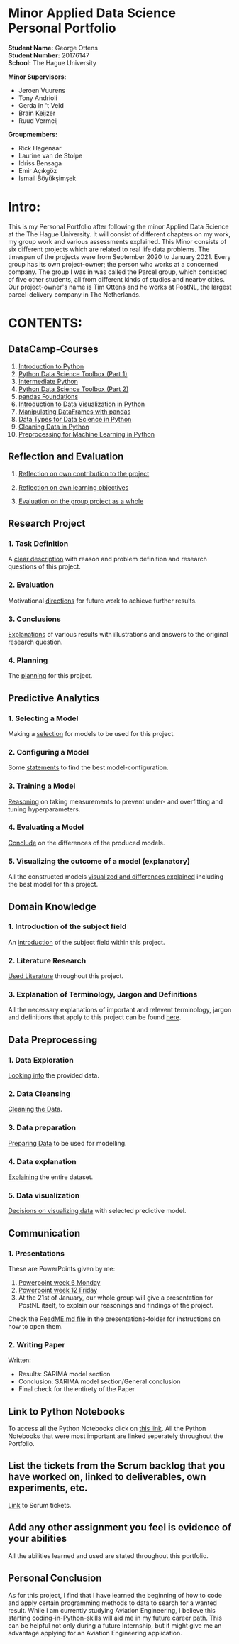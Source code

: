 # Minor Applied Data Science Personal Portfolio

**Student Name:** George Ottens   
**Student Number:** 20176147  
**School:** The Hague University


**Minor Supervisors:** 
- Jeroen Vuurens
- Tony Andrioli
- Gerda in 't Veld
- Brain Keijzer
- Ruud Vermeij

**Groupmembers:**
- Rick Hagenaar
- Laurine van de Stolpe
- Idriss Bensaga
- Emir Açıkgöz
- Ismail Böyükşimşek

# Intro:
This is my Personal Portfolio after following the minor Applied Data Science at the The Hague University. It will consist of different chapters on my work, my group work and various assessments explained.
This Minor consists of six different projects which are related to real life data problems.
The timespan of the projects were from September 2020 to January 2021.
Every group has its own project-owner; the person who works at a concerned company.
The group I was in was called the Parcel group, which consisted of five other students, all from different kinds of studies and nearby cities.
Our project-owner's name is Tim Ottens and he works at PostNL, the largest parcel-delivery company in The Netherlands.

# CONTENTS:
## DataCamp-Courses
1. [Introduction to Python](https://github.com/georgeottens/AppliedDataScience/blob/main/DataCamp/certificate%20Introduction%20to%20Python.pdf)
2. [Python Data Science Toolbox (Part 1)](https://github.com/georgeottens/AppliedDataScience/blob/main/DataCamp/certificate%20Python%20Data%20Science%20Toolbox%20(Part%201).pdf)
3. [Intermediate Python](https://github.com/georgeottens/AppliedDataScience/blob/main/DataCamp/certificate%20Intermediate%20Python.pdf)
4. [Python Data Science Toolbox (Part 2)](https://github.com/georgeottens/AppliedDataScience/blob/main/DataCamp/certificate%20Python%20Data%20Science%20Toolbox%20(Part%202).pdf)
5. [pandas Foundations](https://github.com/georgeottens/AppliedDataScience/blob/main/DataCamp/certificate%20pandas%20Foundations.pdf)
6. [Introduction to Data Visualization in Python](https://github.com/georgeottens/AppliedDataScience/blob/main/DataCamp/certificate%20Introduction%20to%20Data%20Visualization%20in%20Python.pdf)
7. [Manipulating DataFrames with pandas](https://github.com/georgeottens/AppliedDataScience/blob/main/DataCamp/certificate%20Manipulating%20DataFrames%20with%20pandas.pdf)
8. [Data Types for Data Science in Python](https://github.com/georgeottens/AppliedDataScience/blob/main/DataCamp/certificate%20Data%20Types%20for%20Data%20Science%20in%20Python.pdf)
9. [Cleaning Data in Python](https://github.com/georgeottens/AppliedDataScience/blob/main/DataCamp/certificate%20Cleaning%20Data%20in%20Python.pdf)
10. [Preprocessing for Machine Learning in Python](https://github.com/georgeottens/AppliedDataScience/blob/main/DataCamp/certificate%20Preprocessing%20for%20Machine%20Learning%20in%20Python.pdf)



## Reflection and Evaluation
1. [Reflection on own contribution to the project](https://github.com/georgeottens/AppliedDataScience/blob/main/Reflection-and-Evaluation/Reflection%20and%20Evaluation1.md)

2. [Reflection on own learning objectives](https://github.com/georgeottens/AppliedDataScience/blob/main/Reflection-and-Evaluation/Reflection%20and%20Evaluation2.md)

3. [Evaluation on the group project as a whole](https://github.com/georgeottens/AppliedDataScience/blob/main/Reflection-and-Evaluation/Reflection%20and%20Evaluation3.md)


## Research Project
### 1. Task Definition
A [clear description](https://github.com/georgeottens/AppliedDataScience/blob/main/ResearchProject/Task_Definition.md) with reason and problem definition and research questions of this project.

### 2. Evaluation
Motivational [directions](https://github.com/georgeottens/AppliedDataScience/blob/main/ResearchProject/Evaluation.md) for future work to achieve further results.


### 3. Conclusions
[Explanations](https://github.com/georgeottens/AppliedDataScience/blob/main/ResearchProject/Conclusions.md) of various results with illustrations and answers to the original research question.

### 4. Planning
The [planning](https://github.com/georgeottens/AppliedDataScience/blob/main/ResearchProject/Planning.md) for this project.

## Predictive Analytics
### 1. Selecting a Model
Making a [selection](https://github.com/georgeottens/AppliedDataScience/blob/main/Predictive_Analytics/1.Selecting_a_model.md) for models to be used for this project.

### 2. Configuring a Model
Some [statements](https://github.com/georgeottens/AppliedDataScience/blob/main/Predictive_Analytics/2._Configuring_A_Model.md) to find the best model-configuration.

### 3. Training a Model
[Reasoning](https://github.com/georgeottens/AppliedDataScience/blob/main/Predictive_Analytics/3._Training_a_Model.md) on taking measurements to prevent under- and overfitting and tuning hyperparameters.

### 4. Evaluating a Model
[Conclude](https://github.com/georgeottens/AppliedDataScience/blob/main/Predictive_Analytics/4._Evaluating_A_Model.md) on the differences of the produced models.

### 5. Visualizing the outcome of a model (explanatory)
All the constructed models [visualized and differences explained](https://github.com/georgeottens/AppliedDataScience/blob/main/Predictive_Analytics/5._Visualizing_The_Outcome_Of_A_Model.md) including the best model for this project.

## Domain Knowledge
### 1. Introduction of the subject field
An [introduction](https://github.com/georgeottens/AppliedDataScience/blob/main/Domain_Knowledge/1._Introduction_of_the_Subject_Field.md) of the subject field within this project.

### 2. Literature Research
[Used Literature](https://github.com/georgeottens/AppliedDataScience/blob/main/Domain_Knowledge/2.Literature_Research.md) throughout this project.

### 3. Explanation of Terminology, Jargon and Definitions
All the necessary explanations of important and relevent terminology, jargon and definitions that apply to this project can be found [here](https://github.com/georgeottens/AppliedDataScience/blob/main/Domain_Knowledge/3._Explanation_of_Terminology_Jargon_and_Definitions.md).

## Data Preprocessing
### 1. Data Exploration
[Looking into](https://github.com/georgeottens/AppliedDataScience/blob/main/Data_Preprocessing/1._Data_Exploration.md) the provided data.

### 2. Data Cleansing
[Cleaning the Data](https://github.com/georgeottens/AppliedDataScience/blob/main/Data_Preprocessing/2._Data_Cleansing.md).

### 3. Data preparation
[Preparing Data](https://github.com/georgeottens/AppliedDataScience/blob/main/Data_Preprocessing/3._Data_Preparation.md) to be used for modelling.

### 4. Data explanation
[Explaining](https://github.com/georgeottens/AppliedDataScience/blob/main/Data_Preprocessing/4._Data_Explanation.md) the entire dataset.

### 5. Data visualization
[Decisions on visualizing data](https://github.com/georgeottens/AppliedDataScience/blob/main/Data_Preprocessing/5._Data_Visualization.md) with selected predictive model.

## Communication
### 1. Presentations
These are PowerPoints given by me:
1. [Powerpoint week 6 Monday](https://github.com/georgeottens/AppliedDataScience/blob/main/Presentations/ppt_week_6.pptx)
2. [Powerpoint week 12 Friday](https://github.com/georgeottens/AppliedDataScience/blob/main/Presentations/ppt_week_12_vrijdag.pptx)
3. At the 21st of January, our whole group will give a presentation for PostNL itself, to explain our reasonings and findings of the project.

Check the [ReadME.md file](https://github.com/georgeottens/AppliedDataScience/blob/main/Presentations/README.md) in the presentations-folder for instructions on how to open them.

### 2. Writing Paper
Written:
- Results: SARIMA model section
- Conclusion: SARIMA model section/General conclusion
- Final check for the entirety of the Paper

## Link to Python Notebooks
To access all the Python Notebooks click on [this link](https://github.com/georgeottens/AppliedDataScience/tree/main/Python_Notebooks). All the Python Notebooks that were most important are linked seperately throughout the Portfolio.

## List the tickets from the Scrum backlog that you have worked on, linked to deliverables, own experiments, etc.
[Link](https://github.com/georgeottens/AppliedDataScience/blob/main/links/Trello_Links.md) to Scrum tickets.

## Add any other assignment you feel is evidence of your abilities
All the abilities learned and used are stated throughout this portfolio.

## Personal Conclusion
As for this project, I find that I have learned the beginning of how to code and apply certain programming methods to data to search for a wanted result.
While I am currently studying Aviation Engineering, I believe this starting coding-in-Python-skills will aid me in my future career path.
This can be helpful not only during a future Internship, but it might give me an advantage applying for an Aviation Engineering application.
